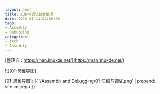 ```yaml
---
layout: post
title: 汇编与调试指令整理
date: 2020-03-11 22:30:00
tags:
- Assembly
- Debugging
categories:
- tech
- Assembly
---
```


[整理自：https://man.linuxde.net/](https://man.linuxde.net/)

![][01-思维导图]

[01-思维导图]: {{ '/Assembly and Debugging/01-汇编与调试.png' | prepend: site.imgrepo }}
